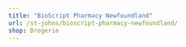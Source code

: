 ```yaml
---
title: "BioScript Pharmacy Newfoundland"
url: /st-johns/bioscript-pharmacy-newfoundland/
shop: Drogerie
---
```

